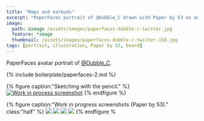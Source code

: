 ```yaml
---
title: "Maps and earbuds"
excerpt: "PaperFaces portrait of @Dubble_C drawn with Paper by 53 on an iPad."
image: 
  path: &image /assets/images/paperfaces-dubble-c-twitter.jpg 
  feature: *image
  thumbnail: /assets/images/paperfaces-dubble-c-twitter-150.jpg
tags: [portrait, illustration, Paper by 53, beard]
---
```


PaperFaces avatar portrait of <a href="http://twitter.com/Dubble_C">@Dubble_C</a>.

{% include boilerplate/paperfaces-2.md %}

{% figure caption:"Sketching with the pencil." %}
[![Work in process screenshot](/assets/images/paperfaces-dubble-c-process-1-750.jpg)](/assets/images/paperfaces-dubble-c-process-1-lg.jpg)
{% endfigure %}

{% figure caption:"Work in progress screenshots (Paper by 53)." class:"half" %}
[![](/assets/images/paperfaces-dubble-c-process-2-600.jpg)](/assets/images/paperfaces-dubble-c-process-2-lg.jpg)
[![](/assets/images/paperfaces-dubble-c-process-3-600.jpg)](/assets/images/paperfaces-dubble-c-process-3-lg.jpg)
[![](/assets/images/paperfaces-dubble-c-process-4-600.jpg)](/assets/images/paperfaces-dubble-c-process-4-lg.jpg)
[![](/assets/images/paperfaces-dubble-c-process-5-600.jpg)](/assets/images/paperfaces-dubble-c-process-5-lg.jpg)
{% endfigure %

